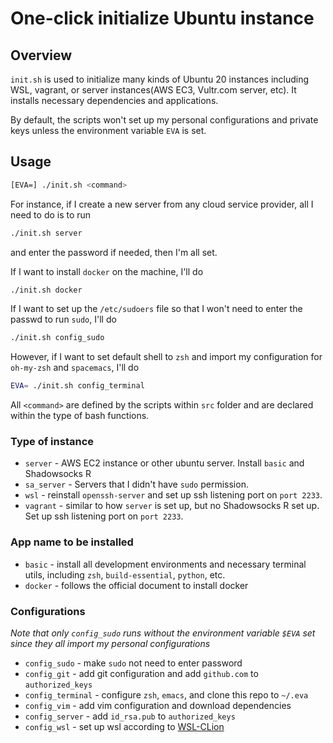 # One-click initialize Ubuntu instance

## Overview

`init.sh` is used to initialize many kinds of Ubuntu 20 instances including
WSL, vagrant, or server instances(AWS EC3, Vultr.com server, etc). It installs
necessary dependencies and applications.

By default, the scripts won't set up my personal configurations and private
keys unless the environment variable `EVA` is set.

## Usage

```bash
[EVA=] ./init.sh <command>
```

For instance, if I create a new server from any cloud service provider, all I
need to do is to run

```bash
./init.sh server
```

and enter the password if needed, then I'm all set.

If I want to install `docker` on the machine, I'll do

```bash
./init.sh docker
```

If I want to set up the `/etc/sudoers` file so that I won't need to enter the
passwd to run `sudo`, I'll do

```bash
./init.sh config_sudo
```

However, if I want to set default shell to `zsh` and import my configuration
for `oh-my-zsh` and `spacemacs`, I'll do

```bash
EVA= ./init.sh config_terminal
```

All `<command>` are defined by the scripts within `src` folder and are declared
within the type of bash functions.

### Type of instance

* `server` - AWS EC2 instance or other ubuntu server. Install `basic` and
  Shadowsocks R
* `sa_server` - Servers that I didn't have `sudo` permission.
* `wsl` - reinstall `openssh-server` and set up ssh listening port
  on `port 2233`.
* `vagrant` - similar to how `server` is set up, but no Shadowsocks R set up.
  Set up ssh listening port on `port 2233`.

### App name to be installed

* `basic` - install all development environments and necessary terminal utils,
  including `zsh`, `build-essential`, `python`, etc.
* `docker` - follows the official document to install docker

### Configurations

*Note that only `config_sudo` runs without the environment variable `$EVA` set
since they all import my personal configurations*

* `config_sudo` - make `sudo` not need to enter password
* `config_git` - add git configuration and add `github.com`
  to `authorized_keys`
* `config_terminal` - configure `zsh`, `emacs`, and clone this repo to `~/.eva`
* `config_vim` - add vim configuration and download dependencies
* `config_server` - add `id_rsa.pub` to `authorized_keys`
* `config_wsl` - set up wsl according
  to [WSL-CLion](https://www.jetbrains.com/help/clion/how-to-use-wsl-development-environment-in-product.html)
